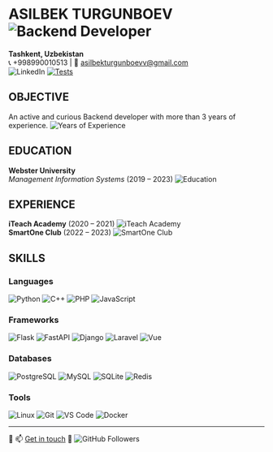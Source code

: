 # ASILBEK TURGUNBOEV ![Backend Developer](https://img.shields.io/badge/Role-Backend_Developer-blue)

**Tashkent, Uzbekistan**  
📞 +998990010513 | 📧 [asilbekturgunboevv@gmail.com](mailto:asilbekturgunboevv@gmail.com)  
![LinkedIn](https://img.shields.io/badge/LinkedIn-0077B5?style=for-the-badge&logo=linkedin&logoColor=white)
[![Tests](https://github.com/rodested/secman/actions/workflows/tests.yml/badge.svg)](https://github.com/rodested/secman/actions)
## OBJECTIVE

An active and curious Backend developer with more than 3 years of experience. ![Years of Experience](https://img.shields.io/badge/Experience-3%2B%20years-brightgreen)

## EDUCATION

**Webster University**  
_Management Information Systems_ (2019 – 2023) ![Education](https://img.shields.io/badge/Education-Bachelor's%20Degree-orange)

## EXPERIENCE

**iTeach Academy** (2020 – 2021) ![iTeach Academy](https://img.shields.io/badge/iTeach%20Academy-2020--2021-blue)  
**SmartOne Club** (2022 – 2023) ![SmartOne Club](https://img.shields.io/badge/SmartOne%20Club-2022--2023-blue)

## SKILLS

### Languages
![Python](https://img.shields.io/badge/-Python-333333?style=flat&logo=python) ![C++](https://img.shields.io/badge/-C++-333333?style=flat&logo=c) ![PHP](https://img.shields.io/badge/-PHP-333333?style=flat&logo=php) ![JavaScript](https://img.shields.io/badge/-JavaScript-333333?style=flat&logo=javascript)

### Frameworks
![Flask](https://img.shields.io/badge/-Flask-333333?style=flat&logo=flask) ![FastAPI](https://img.shields.io/badge/-FastAPI-333333?style=flat&logo=fastapi) ![Django](https://img.shields.io/badge/-Django-333333?style=flat&logo=django) ![Laravel](https://img.shields.io/badge/-Laravel-333333?style=flat&logo=laravel) ![Vue](https://img.shields.io/badge/-Vue.js-333333?style=flat&logo=vue.js)

### Databases
![PostgreSQL](https://img.shields.io/badge/-PostgreSQL-333333?style=flat&logo=postgresql) ![MySQL](https://img.shields.io/badge/-MySQL-333333?style=flat&logo=mysql) ![SQLite](https://img.shields.io/badge/-SQLite-333333?style=flat&logo=sqlite) ![Redis](https://img.shields.io/badge/-Redis-333333?style=flat&logo=redis)

### Tools
![Linux](https://img.shields.io/badge/-Linux-333333?style=flat&logo=linux) ![Git](https://img.shields.io/badge/-Git-333333?style=flat&logo=git) ![VS Code](https://img.shields.io/badge/-VS%20Code-333333?style=flat&logo=visual-studio-code) ![Docker](https://img.shields.io/badge/-Docker-333333?style=flat&logo=docker)

---

🔗 📫 [Get in touch](mailto:asilbekturgunboevv@gmail.com) 🤝 ![GitHub Followers](https://img.shields.io/github/followers/AsilbekT?label=Follow&style=social)
